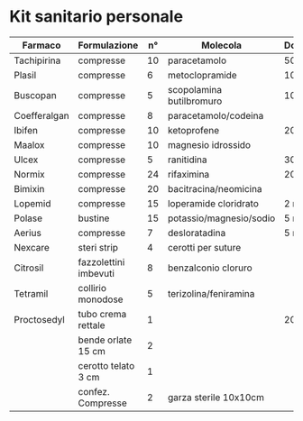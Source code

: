# Kit sanitario personale

| Farmaco      | Formulazione          | n° | Molecola                 | Dosaggio   | Indicazioni                       |
|--------------|-----------------------|----|--------------------------|------------|-----------------------------------|
| Tachipirina  | compresse             | 10 | paracetamolo             | 500 mg     | dolore/febbre                     |
| Plasil       | compresse             | 6  | metoclopramide           | 10 mg      | nausea/vomito                     |
| Buscopan     | compresse             | 5  | scopolamina butilbromuro | 10 mg      | colica epatica/intestinale/renale |
| Coefferalgan | compresse             | 8  | paracetamolo/codeina     |            | dolore ++                         |
| Ibifen       | compresse             | 10 | ketoprofene              | 200 mg     | dolore articolare                 |
| Maalox       | compresse             | 10 | magnesio idrossido       |            | acidità gastrica                  |
| Ulcex        | compresse             | 5  | ranitidina               | 300 mg     | acidità gastrica++                |
| Normix       | compresse             | 24 | rifaximina               | 200 mg     | diarrea con febbre                |
| Bimixin      | compresse             | 20 | bacitracina/neomicina    |            | diarrea con febbre                |
| Lopemid      | compresse             | 15 | loperamide cloridrato    | 2 mg       | diarrea                           |
| Polase       | bustine               | 15 | potassio/magnesio/sodio  | 5 mg       | diarrea/disidratazione            |
| Aerius       | compresse             | 7  | desloratadina            | 5 mg       | allergia                          |
| Nexcare      | steri strip           | 4  | cerotti per suture       |            | ferite varie                      |
| Citrosil     | fazzolettini imbevuti | 8  | benzalconio cloruro      |            | disinfettante cute e ferite       |
| Tetramil     | collirio monodose     | 5  | terizolina/feniramina    |            | decongestionante/antinfiammatorio |
| Proctosedyl  | tubo crema rettale    | 1  |                          | 20 g       | antiemorroidario                  |
|              | bende orlate 15 cm    | 2  |                          |            |                                   |
|              | cerotto telato 3 cm   | 1  |                          |            |                                   |
|              | confez. Compresse     | 2  | garza sterile 10x10cm    |            |                                   |
